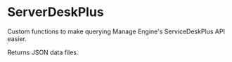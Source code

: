 # ServerDeskPlus

Custom functions to make querying Manage Engine's ServiceDeskPlus API easier.

Returns JSON data files.
